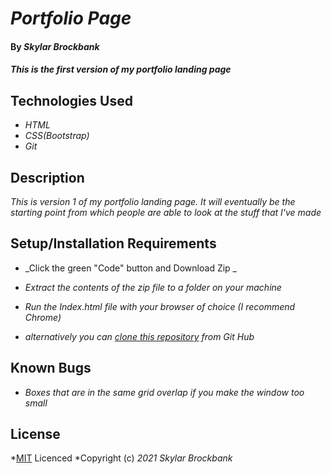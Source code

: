 # _Portfolio Page_

#### By _**Skylar Brockbank**_

#### _This is the first version of my portfolio landing page_

## Technologies Used

* _HTML_
* _CSS(Bootstrap)_
* _Git_

## Description

_This is version 1 of my portfolio landing page. It will eventually be the starting point from which people are able to look at the stuff that I've made_

## Setup/Installation Requirements

* _Click the green "Code" button and Download Zip _
* _Extract the contents of the zip file to a folder on your machine_
* _Run the Index.html file with your browser of choice (I recommend Chrome)_

* _alternatively you can [clone this repository](https://www.learnhowtoprogram.com/introduction-to-programming/git-html-and-css/practice-github-remote-repositories) from Git Hub_


## Known Bugs

* _Boxes that are in the same grid overlap if you make the window too small_

## License

*[MIT](https://opensource.org/licenses/MIT) Licenced
*Copyright (c) _2021_ _Skylar Brockbank_